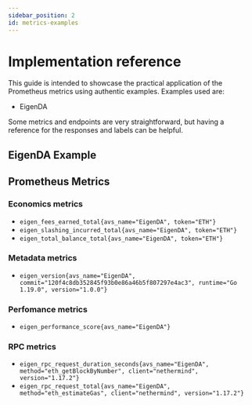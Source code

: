 ```yaml
---
sidebar_position: 2
id: metrics-examples
---
```


# Implementation reference

This guide is intended to showcase the practical application of the Prometheus metrics using authentic examples. Examples used are:

- EigenDA

Some metrics and endpoints are very straightforward, but having a reference for the responses and labels can be helpful.

## EigenDA Example

## Prometheus Metrics

### Economics metrics
* `eigen_fees_earned_total{avs_name="EigenDA", token="ETH"}`
* `eigen_slashing_incurred_total{avs_name="EigenDA", token="ETH"}`
* `eigen_total_balance_total{avs_name="EigenDA", token="ETH"}`

### Metadata metrics
* `eigen_version{avs_name="EigenDA", commit="120f4c8db352845f93b0e86a46b5f807297e4ac3", runtime="Go 1.19.0", version="1.0.0"}`

### Perfomance metrics
* `eigen_performance_score{avs_name="EigenDA"}`

### RPC metrics
* `eigen_rpc_request_duration_seconds{avs_name="EigenDA", method="eth_getBlockByNumber", client="nethermind", version="1.17.2"}`
* `eigen_rpc_request_total{avs_name="EigenDA", method="eth_estimateGas", client="nethermind", version="1.17.2"}` 
